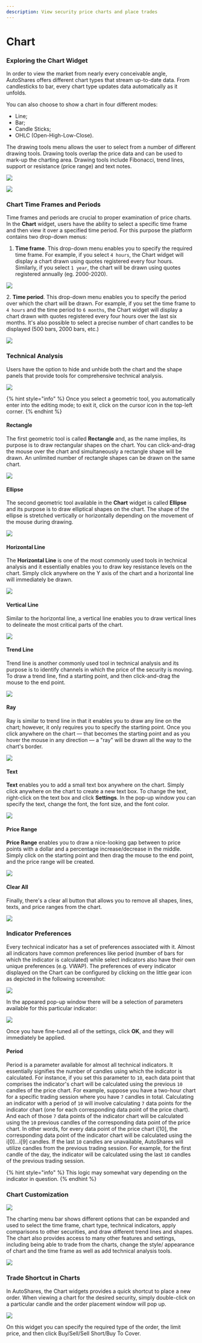 ```yaml
---
description: View security price charts and place trades
---
```


# Chart

### Exploring the Chart Widget

In order to view the market from nearly every conceivable angle, AutoShares offers different chart types that stream up-to-date data. From candlesticks to bar, every chart type updates data automatically as it unfolds.

You can also choose to show a chart in four different modes:

* Line;
* Bar;
* Candle Sticks;
* OHLC (Open-High-Low-Close).

The drawing tools menu allows the user to select from a number of different drawing tools. Drawing tools overlap the price data and can be used to mark-up the charting area. Drawing tools include Fibonacci, trend lines, support or resistance (price range) and text notes.

![](../../../.gitbook/assets/screenshot-2020-03-20-at-19.18.36.png)

![](../../../.gitbook/assets/screenshot-2020-03-20-at-19.18.43.png)

### Chart Time Frames and Periods

Time frames and periods are crucial to proper examination of price charts. In the **Chart** widget, users have the ability to select a specific time frame and then view it over a specified time period. For this purpose the platform contains two drop-down menus:&#x20;

1. **Time frame**. This drop-down menu enables you to specify the required time frame. For example, if you select `4 hours`, the Chart widget will display a chart drawn using quotes registered every four hours. Similarly, if you select `1 year`, the chart will be drawn using quotes registered annually (eg. 2000-2020).

![](../../../.gitbook/assets/screenshot-2020-08-25-at-18.46.33.png)

&#x20; 2\. **Time period**. This drop-down menu enables you to specify the period over which the chart will be drawn. For example, if you set the time frame to `4 hours` and the time period to `6 months`, the Chart widget will display a chart drawn with quotes registered every four hours over the last six months. It's also possible to select a precise number of chart candles to be displayed (500 bars, 2000 bars, etc.)

![](../../../.gitbook/assets/screenshot-2020-08-25-at-18.46.56.png)

### Technical Analysis

Users have the option to hide and unhide both the chart and the shape panels that provide tools for comprehensive technical analysis.

![](../../../.gitbook/assets/screenshot-2020-03-20-at-19.12.50.png)

{% hint style="info" %}
Once you select a geometric tool, you automatically enter into the editing mode; to exit it, click on the cursor icon in the top-left corner.
{% endhint %}

#### Rectangle

The first geometric tool is called **Rectangle** and, as the name implies, its purpose is to draw rectangular shapes on the chart. You can click-and-drag the mouse over the chart and simultaneously a rectangle shape will be drawn. An unlimited number of rectangle shapes can be drawn on the same chart.

![](../../../.gitbook/assets/screenshot-2020-06-09-at-21.56.02.png)

#### Ellipse

The second geometric tool available in the **Chart** widget is called **Ellipse** and its purpose is to draw elliptical shapes on the chart. The shape of the ellipse is stretched vertically or horizontally depending on the movement of the mouse during drawing.&#x20;

![](../../../.gitbook/assets/screenshot-2020-06-09-at-22.02.52.png)

#### Horizontal Line

The **Horizontal Line** is one of the most commonly used tools in technical analysis and it essentially enables you to draw key resistance levels on the chart. Simply click anywhere on the Y axis of the chart and a horizontal line will immediately be drawn.

![](../../../.gitbook/assets/screenshot-2020-06-09-at-22.28.32.png)

#### Vertical Line

Similar to the horizontal line, a vertical line enables you to draw vertical lines to delineate the most critical parts of the chart.

![](<../../../.gitbook/assets/screenshot-2020-06-09-at-22.33.15 (1).png>)

#### Trend Line

Trend line is another commonly used tool in technical analysis and its purpose is to identify channels in which the price of the security is moving. To draw a trend line, find a starting point, and then click-and-drag the mouse to the end point.

![](../../../.gitbook/assets/screenshot-2020-06-09-at-22.35.46.png)

#### Ray

Ray is similar to trend line in that it enables you to draw any line on the chart; however, it only requires you to specify the starting point. Once you click anywhere on the chart — that becomes the starting point and as you hover the mouse in any direction — a "ray" will be drawn all the way to the chart's border.

![](../../../.gitbook/assets/screenshot-2020-06-09-at-22.47.14.png)

#### Text

**Text** enables you to add a small text box anywhere on the chart. Simply click anywhere on the chart to create a new text box. To change the text, right-click on the text box and click **Settings**. In the pop-up window you can specify the text, change the font, the font size, and the font color.

![](../../../.gitbook/assets/screenshot-2020-06-09-at-23.06.16.png)

#### Price Range

**Price Range** enables you to draw a nice-looking gap between to price points with a dollar and a percentage increase/decrease in the middle. Simply click on the starting point and then drag the mouse to the end point, and the price range will be created.

![](../../../.gitbook/assets/screenshot-2020-06-09-at-23.20.09.png)

#### Clear All

Finally, there's a clear all button that allows you to remove all shapes, lines, texts, and price ranges from the chart.

![](../../../.gitbook/assets/screenshot-2020-06-09-at-23.24.29.png)

### Indicator Preferences

Every technical indicator has a set of preferences associated with it. Almost all indicators have common preferences like period (number of bars for which the indicator is calculated) while select indicators also have their own unique preferences (e.g. VWAP). The preferences of every indicator displayed on the Chart can be configured by clicking on the little gear icon as depicted in the following screenshot:

![](../../../.gitbook/assets/screenshot-2020-08-26-at-19.45.32.png)

In the appeared pop-up window there will be a selection of parameters available for this particular indicator:

![](../../../.gitbook/assets/screenshot-2020-08-26-at-19.48.29.png)

Once you have fine-tuned all of the settings, click **OK**, and they will immediately be applied.

#### Period

Period is a parameter available for almost all technical indicators. It essentially signifies the number of candles using which the indicator is calculated. For instance, if you set this parameter to `10`, each data point that comprises the indicator's chart will be calculated using the previous `10` candles of the price chart. For example, suppose you have a two-hour chart for a specific trading session where you have `7` candles in total. Calculating an indicator with a period of `10` will involve calculating `7` data points for the indicator chart (one for each corresponding data point of the price chart). And each of those `7` data points of the indicator chart will be calculated using the `10` previous candles of the corresponding data point of the price chart. In other words, for every data point of the price chart i\[10], the corresponding data point of the indicator chart will be calculated using the i\[0]...i\[9] candles. If the last `10` candles  are unavailable, AutoShares will utilize candles from the previous trading session. For example, for the first candle of the day, the indicator will be calculated using the last `10` candles of the previous trading session.&#x20;

{% hint style="info" %}
This logic may somewhat vary depending on the indicator in question.
{% endhint %}

### Chart Customization

![](../../../.gitbook/assets/screenshot-2020-03-20-at-19.07.34.png)

The charting menu bar shows different options that can be expanded and used to select the time frame, chart type, technical indicators, apply comparisons to other securities, and draw different trend lines and shapes. The chart also provides access to many other features and settings, including being able to trade from the charts, change the style/ appearance of chart and the time frame as well as add technical analysis tools.

![](../../../.gitbook/assets/screenshot-2020-03-20-at-19.21.32.png)

### Trade Shortcut in Charts

In AutoShares, the Chart widgets provides a quick shortcut to place a new order. When viewing a chart for the desired security, simply double-click on a particular candle and the order placement window will pop up.

![](../../../.gitbook/assets/screenshot-2020-03-19-at-16.53.11.png)

On this widget you can specify the required type of the order, the limit price, and then click Buy/Sell/Sell Short/Buy To Cover.
